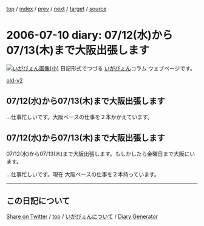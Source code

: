 [top](https://igapyon.github.io/diary/) 
 / [index](https://igapyon.github.io/diary/2006/index.html) 
 / [prev](https://igapyon.github.io/diary/2006/ig060707.html) 
 / [next](https://igapyon.github.io/diary/2006/ig060711.html) 
 / [target](https://igapyon.github.io/diary/2006/ig060710.html) 
 / [source](https://github.com/igapyon/diary/blob/gh-pages/2006/ig060710.html.src.md) 

2006-07-10 diary: 07/12(水)から07/13(木)まで大阪出張します
=====================================================================================================
[![いがぴょん画像(小)](https://igapyon.github.io/diary/images/iga200306s.jpg "いがぴょん")](https://igapyon.github.io/diary/memo/memoigapyon.html) 日記形式でつづる [いがぴょん](https://igapyon.github.io/diary/memo/memoigapyon.html)コラム ウェブページです。

[old-v2](ig060710-orig.html)

## 07/12(水)から07/13(木)まで大阪出張します

…仕事忙しいです。大阪ベースの仕事を２本かかえています。


## 07/12(水)から07/13(木)まで大阪出張します

07/12(水)から07/13(木)まで大阪出張します。もしかしたら金曜日まで大阪にいます。

…仕事忙しいです。現在 大阪ベースの仕事を２本持っています。

----------------------------------------------------------------------------------------------------

## この日記について

[Share on Twitter](https://twitter.com/intent/tweet?hashtags=igapyon%2Cdiary%2C%E3%81%84%E3%81%8C%E3%81%B4%E3%82%87%E3%82%93&text=07%2F12%28%E6%B0%B4%29%E3%81%8B%E3%82%8907%2F13%28%E6%9C%A8%29%E3%81%BE%E3%81%A7%E5%A4%A7%E9%98%AA%E5%87%BA%E5%BC%B5%E3%81%97%E3%81%BE%E3%81%99&url=https%3A%2F%2Figapyon.github.io%2Fdiary%2F2006%2Fig060710.html) / [top](../index.html) / [いがぴょんについて](https://igapyon.github.io/diary/memo/memoigapyon.html) / [Diary Generator](https://github.com/igapyon/igapyonv3)
